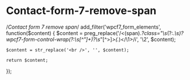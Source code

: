 # Contact-form-7-remove-span

/*Contact form 7 remove span*/
add_filter('wpcf7_form_elements', function($content) {
    $content = preg_replace('/<(span).*?class="\s*(?:.*\s)?wpcf7-form-control-wrap(?:\s[^"]+)?\s*"[^\>]*>(.*)<\/\1>/i', '\2', $content);

    $content = str_replace('<br />', '', $content);
        
    return $content;
});
